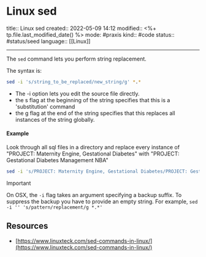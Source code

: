 # Linux sed
title:: Linux sed
created:: 2022-05-09 14:12
modified:: <%+ tp.file.last_modified_date() %>
mode: #praxis 
kind:: #code
status:: #status/seed
language:: [[Linux]]
***

The `sed` command lets you perform string replacement.

The syntax is:

```bash
sed -i 's/string_to_be_replaced/new_string/g' *.*
```

- The -i option lets you edit the source file directly.
-   the s flag at the beginning of the string specifies that this is a 'substitution' command
-   the g flag at the end of the string specifies that this replaces all instances of the string globally.

#### Example
Look through all sql files in a directory and replace every instance of "PROJECT: Maternity Engine, Gestational Diabetes" with "PROJECT: Gestational Diabetes Management NBA"

```bash
sed -i 's/PROJECT: Maternity Engine, Gestational Diabetes/PROJECT: Gestational Diabetes Management NBA/g' *.sql
```
  

> [!Important]
> On OSX, the `-i` flag takes an argument specifying a backup suffix. To suppress the backup you have to provide an empty string. For example, `sed -i '' 's/pattern/replacement/g *.*'`


## Resources
* [https://www.linuxteck.com/sed-commands-in-linux/](https://www.linuxteck.com/sed-commands-in-linux/)

